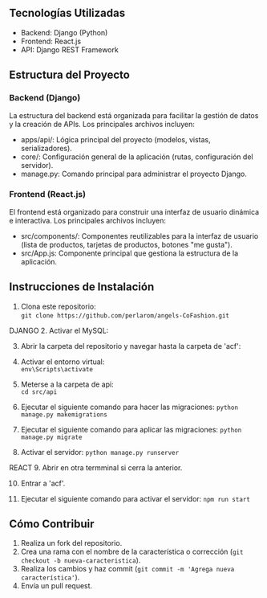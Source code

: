 
## Tecnologías Utilizadas

- Backend: Django (Python)
- Frontend: React.js
- API: Django REST Framework

## Estructura del Proyecto

### Backend (Django)

La estructura del backend está organizada para facilitar la gestión de datos y la creación de APIs. Los principales archivos incluyen:
- apps/api/: Lógica principal del proyecto (modelos, vistas, serializadores).
- core/: Configuración general de la aplicación (rutas, configuración del servidor).
- manage.py: Comando principal para administrar el proyecto Django.

### Frontend (React.js)

El frontend está organizado para construir una interfaz de usuario dinámica e interactiva. Los principales archivos incluyen:
- src/components/: Componentes reutilizables para la interfaz de usuario (lista de productos, tarjetas de productos, botones "me gusta").
- src/App.js: Componente principal que gestiona la estructura de la aplicación.

## Instrucciones de Instalación

1. Clona este repositorio:  
   `git clone https://github.com/perlarom/angels-CoFashion.git`

DJANGO
2. Activar el MySQL:  

3. Abrir la carpeta del repositorio y navegar hasta la carpeta de 'acf':  

4. Activar el entorno virtual:  
   `env\Scripts\activate`

5. Meterse a la carpeta de api:  
   `cd src/api`
6. Ejecutar el siguiente comando para hacer las migraciones:
   `python manage.py makemigrations`

7. Ejecutar el siguiente comando para aplicar las migraciones:
   `python manage.py migrate`
 
8. Activar el servidor:
   `python manage.py runserver`

REACT
9. Abrir en otra termminal si cerra la anterior.

10. Entrar a 'acf'.
    
11. Ejecutar el siguiente comando para activar el servidor:
   `npm run start`


## Cómo Contribuir

1. Realiza un fork del repositorio.
2. Crea una rama con el nombre de la característica o corrección (`git checkout -b nueva-caracteristica`).
3. Realiza los cambios y haz commit (`git commit -m 'Agrega nueva característica'`).
4. Envía un pull request.
